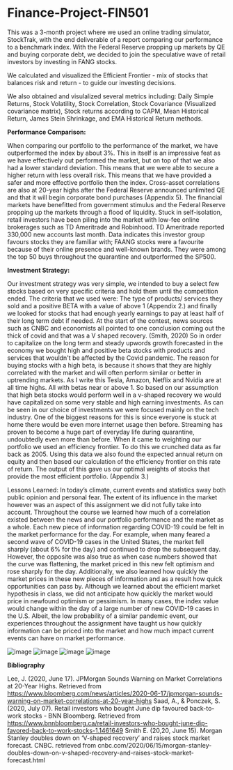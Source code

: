 # Finance-Project-FIN501
This was a 3-month project where we used an online trading simulator, StockTrak, with the end deliverable of a report comparing our performance to a benchmark index.
With the Federal Reserve propping up markets by QE and buying corporate debt, we decided to join the speculative wave of retail investors by investing in FANG stocks. 

We calculated and visualized the Efficient Frontier - mix of stocks that balances risk and return - to guide our investing decisions.

We also obtained and visulalized several metrics including: Daily Simple Returns, Stock Volatility, Stock Correlation, Stock Covariance (Visualized covariance matrix), Stock returns according to CAPM, Mean Historical Return, James Stein Shrinkage, and EMA Historical Return methods. 

**Performance Comparison:**

When comparing our portfolio to the performance of the market, we have outperformed the index by about 3%. This in itself is an impressive feat as we have effectively out performed the market, but on top of that we also had a lower standard deviation. This means that we were able to secure a higher return with less overall risk. This means that we have provided a safer and more effective portfolio then the index. 
Cross-asset correlations are also at 20-year highs after the Federal Reserve announced unlimited QE and that it will begin corporate bond purchases (Appendix 5). The financial markets have benefitted from government stimulus and the Federal Reserve propping up the markets through a flood of liquidity. Stuck in self-isolation, retail investors have been piling into the market with low-fee online brokerages such as TD Ameritrade and Robinhood. TD Ameritrade reported 330,000 new accounts last month. Data indicates this investor group favours stocks they are familiar with; FAANG stocks were a favourite because of their online presence and well-known brands. They were among the top 50 buys throughout the quarantine and outperformed the SP500. 

**Investment Strategy:**

Our investment strategy was very simple, we intended to buy a select few stocks based on very specific criteria and hold them until the competition ended. The criteria that we used were: The type of products/ services they sold and a positive BETA with a value of above 1 (Appendix 2.) and finally we looked for stocks that had enough yearly earnings to pay at least half of their long term debt if needed. At the start of the contest, news sources such as CNBC and economists all pointed to one conclusion coming out the thick of covid and that was a V shaped recovery. (Smith, 2020) So in order to capitalize on the long term and steady upwords growth forecasted in the economy we bought high and positive beta stocks with products and services that wouldn't be affected by the Covid pandemic. 
The reason for buying stocks with a high beta, is because it shows that they are highly correlated with the market and will often perform similar or better in uptrending markets. As I write this Tesla, Amazon, Netflix and Nvidia are at all time highs. All with betas near or above 1. So based on our assumption that high beta stocks would perform well in a v-shaped recovery we would have capitalized on some very stable and high earning investments. As can be seen in our choice of investments we were focused mainly on the tech industry. One of the biggest reasons for this is since everyone is stuck at home there would be even more internet usage then before. Streaming has proven to become a huge part of everyday life during quarantine, undoubtedly even more than before.
	When it came to weighting our portfolio we used an efficiency frontier. To do this we crunched data as far back as 2005. Using this data we also found the expected annual return on equity and then based our calculation of the efficiency frontier on this rate of return. The output of this gave us our optimal weights of stocks that provide the most efficient portfolio. (Appendix 3.)

Lessons Learned:
	In today’s climate, current events and statistics sway both public opinion and personal fear.  The extent of its influence in the market however was an aspect of this assignment we did not fully take into account.  Throughout the course we learned how much of a correlation existed between the news and our portfolio performance and the market as a whole.  Each new piece of information regarding COVID-19 could be felt in the market performance for the day.  For example, when many feared a second wave of COVID-19 cases in the United States, the market fell sharply (about 6% for the day) and continued to drop the subsequent day.  However, the opposite was also true as when case numbers showed that the curve was flattening, the market priced in this new felt optimism and rose sharply for the day.  Additionally, we also learned how quickly the market prices in these new pieces of information and as a result how quick opportunities can pass by.  Although we learned about the efficient market hypothesis in class, we did not anticipate how quickly the market would price in newfound optimism or pessimism.  In many cases, the index value would change within the day of a large number of new COVID-19 cases in the U.S.  Albeit, the low probability of a similar pandemic event, our experiences throughout the assignment have taught us how quickly information can be priced into the market and how much impact current events can have on market performance.


![image](https://user-images.githubusercontent.com/62811061/118344202-2118da80-b4fb-11eb-925e-d69b58453a26.png)
![image](https://user-images.githubusercontent.com/62811061/118344209-270ebb80-b4fb-11eb-965a-bbf36f9cfc92.png)
![image](https://user-images.githubusercontent.com/62811061/118344213-2b3ad900-b4fb-11eb-92dd-7388811c40b3.png)
![image](https://user-images.githubusercontent.com/62811061/118344221-3130ba00-b4fb-11eb-9859-07cdfab859c7.png)


**Bibliography**

Lee, J. (2020, June 17). JPMorgan Sounds Warning on Market Correlations at 20-Year Highs. Retrieved from https://www.bloomberg.com/news/articles/2020-06-17/jpmorgan-sounds-warning-on-market-correlations-at-20-year-highs
Saad, A., & Ponczek, S. (2020, July 07). Retail investors who bought June dip favoured back-to-work stocks - BNN Bloomberg. Retrieved from https://www.bnnbloomberg.ca/retail-investors-who-bought-june-dip-favored-back-to-work-stocks-1.1461649
Smith E. (20,20, June 15). Morgan Stanley doubles down on ‘V-shaped recovery’ and raises stock market forecast. CNBC. retrieved from cnbc.com/2020/06/15/morgan-stanley-doubles-down-on-v-shaped-recovery-and-raises-stock-market-forecast.html

